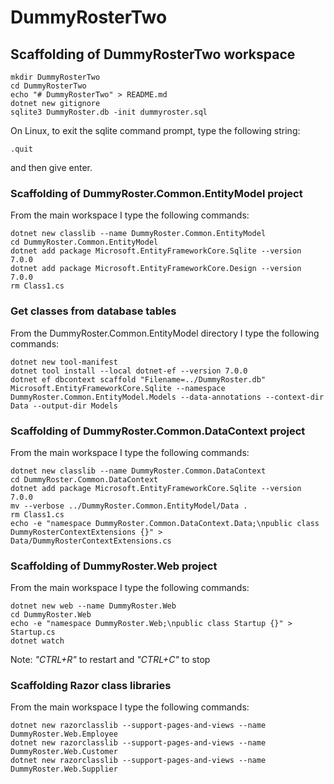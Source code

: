 # DummyRosterTwo

## Scaffolding of DummyRosterTwo workspace

```shell
mkdir DummyRosterTwo
cd DummyRosterTwo
echo "# DummyRosterTwo" > README.md
dotnet new gitignore
sqlite3 DummyRoster.db -init dummyroster.sql
```

On Linux, to exit the sqlite command prompt, type the following string:
```text
.quit
```
and then give enter.

### Scaffolding of DummyRoster.Common.EntityModel project

From the main workspace I type the following commands:

```shell
dotnet new classlib --name DummyRoster.Common.EntityModel
cd DummyRoster.Common.EntityModel
dotnet add package Microsoft.EntityFrameworkCore.Sqlite --version 7.0.0
dotnet add package Microsoft.EntityFrameworkCore.Design --version 7.0.0
rm Class1.cs
```

### Get classes from database tables

From the DummyRoster.Common.EntityModel directory I type the following commands:

```shell
dotnet new tool-manifest
dotnet tool install --local dotnet-ef --version 7.0.0
dotnet ef dbcontext scaffold "Filename=../DummyRoster.db" Microsoft.EntityFrameworkCore.Sqlite --namespace DummyRoster.Common.EntityModel.Models --data-annotations --context-dir Data --output-dir Models
```

### Scaffolding of DummyRoster.Common.DataContext project

From the main workspace I type the following commands:

```shell
dotnet new classlib --name DummyRoster.Common.DataContext
cd DummyRoster.Common.DataContext
dotnet add package Microsoft.EntityFrameworkCore.Sqlite --version 7.0.0
mv --verbose ../DummyRoster.Common.EntityModel/Data .
rm Class1.cs
echo -e "namespace DummyRoster.Common.DataContext.Data;\npublic class DummyRosterContextExtensions {}" > Data/DummyRosterContextExtensions.cs
```

### Scaffolding of DummyRoster.Web project

From the main workspace I type the following commands:

```shell
dotnet new web --name DummyRoster.Web
cd DummyRoster.Web
echo -e "namespace DummyRoster.Web;\npublic class Startup {}" > Startup.cs
dotnet watch
```

Note:
_"CTRL+R"_ to restart and _"CTRL+C"_ to stop

### Scaffolding Razor class libraries

From the main workspace I type the following commands:

```shell
dotnet new razorclasslib --support-pages-and-views --name DummyRoster.Web.Employee
dotnet new razorclasslib --support-pages-and-views --name DummyRoster.Web.Customer
dotnet new razorclasslib --support-pages-and-views --name DummyRoster.Web.Supplier
```

